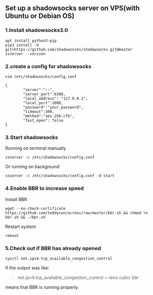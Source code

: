 ## Set up a shadowsocks server on VPS(with Ubuntu or Debian OS)
### 1.Install shadowsocks3.0
```shell script
apt install python3-pip
pip3 install -U git+https://github.com/shadowsocks/shadowsocks.git@master
ssserver --version
``` 
### 2.create a config for shadowsocks
```shell script
vim /etc/shadowsocks/config.conf
```  
```shell script
{
        "server":"::",
        "server_port":8388,
        "local_address": "127.0.0.1",
        "local_port":1080,
        "password":"your_password",
        "timeout":300,   
        "method":"aes-256-cfb",
        "fast_open": false
}
```
### 3.Start shadowsocks
Running on terminal manually
```shell script
ssserver -c /etc/shadowsocks/config.conf
```
Or running on background
```shell script
ssserver -c /etc/shadowsocks/config.conf -d start
``` 
### 4.Enable BBR to increase speed
Install BBR  
```shell script
wget --no-check-certificate https://github.com/teddysun/across/raw/master/bbr.sh && chmod +x bbr.sh && ./bbr.sh
```
Restart system
```shell script
reboot
```

### 5.Check out if BBR has already opened
```shell script
sysctl net.ipv4.tcp_available_congestion_control
```
If the output was like:
>net.ipv4.tcp_available_congestion_control = reno cubic bbr
 
means that BBR is running properly.